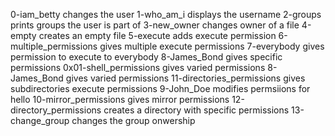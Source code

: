 0-iam_betty changes the user
1-who_am_i displays the username
2-groups prints groups the user is part of
3-new_owner changes owner of a file
4-empty creates an empty file
5-execute adds execute permission
6-multiple_permissions gives multiple execute permissions
7-everybody gives permission to execute to everybody
8-James_Bond gives specific permissions
0x01-shell_permissions gives varied permissions
8-James_Bond gives varied permissions
11-directories_permissions gives subdirectories execute permissions
9-John_Doe modifies permsiions for hello
10-mirror_permissions gives mirror permissions
12-directory_permissions creates a directory with specific permissions
13-change_group changes the group onwership
